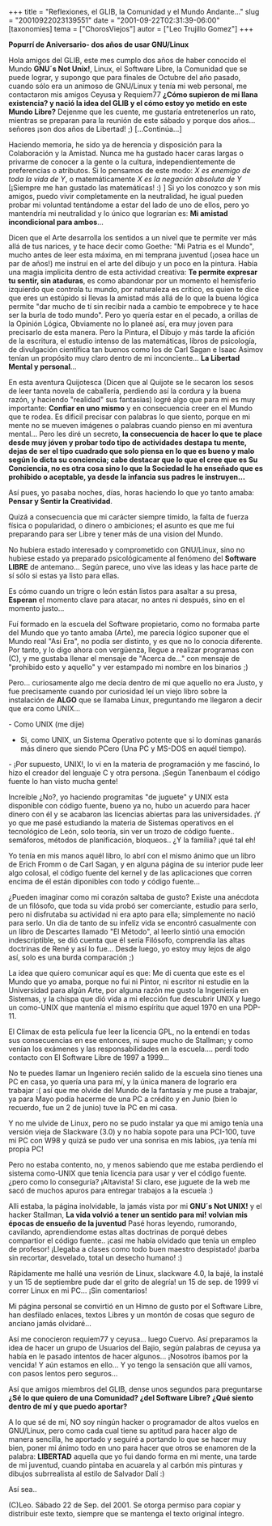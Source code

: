 +++
title = "Reflexiones, el GLIB, la Comunidad y el Mundo Andante..."
slug = "20010922023139551"
date = "2001-09-22T02:31:39-06:00"
[taxonomies]
tema = ["ChorosViejos"]
autor = ["Leo Trujillo Gomez"]
+++

**Popurrí de Aniversario- dos años de usar GNU/Linux**

Hola amigos del GLIB, este mes cumplo dos años de haber conocido el
Mundo **GNU´s Not Unix!**, Linux, el Software Libre, la Comunidad que se
puede lograr, y supongo que para finales de Octubre del año pasado,
cuando sólo era un animoso de GNU/Linux y tenía mi web personal, me
contactaron mis amigos Ceyusa y Requiem77 **¿Cómo supieron de mi llana
existencia? y nació la idea del GLIB y el cómo estoy yo metido en este
Mundo Libre?**
Dejenme que les cuente, me gustaría entretenerlos un rato, mientras se
preparan para la reunión de este sábado y porque dos años... señores
¡son dos años de Libertad! ;)
\[...Continúa...\]

<!-- more -->
Haciendo memoria, he sido ya de herencia y disposición para la
Colaboración y la Amistad. Nunca me ha gustado hacer caras largas o
privarme de conocer a la gente o la cultura, independientemente de
preferencias o atributos. Si lo pensamos de este modo: *X es enemigo de
toda la vida de Y*, o matemáticamente *X es la negación absoluta de Y*
\[¡Siempre me han gustado las matemáticas! :) \] Si yo los conozco y son
mis amigos, puedo vivir completamente en la neutralidad, he igual pueden
probar mi voluntad tentándome a estar del lado de uno de ellos, pero yo
mantendría mi neutralidad y lo único que lograrían es: **Mi amistad
incondicional para ambos**...

Dicen que el Arte desarrolla los sentidos a un nivel que te permite ver
más allá de tus narices, y te hace decir como Goethe: "Mi Patria es el
Mundo", mucho antes de leer esta máxima, en mi temprana juventud (¡osea
hace un par de años!) me instruí en el arte del dibujo y un poco en la
pintura. Había una magia implicita dentro de esta actividad creativa:
**Te permite expresar tu sentir, sin ataduras**, es como abandonar por
un momento el hemisferio izquierdo que controla tu mundo, por naturaleza
es crítico, es quien te dice que eres un estúpido si llevas la amistad
más allá de lo que la buena lógica permite "dar mucho de tí sin recibir
nada a cambio te empobrece y te hace ser la burla de todo mundo". Pero
yo quería estar en el pecado, a orillas de la Opinión Lógica, Obviamente
no lo planeé así, era muy joven para precisarlo de esta manera. Pero la
Pintura, el Dibujo y más tarde la afición de la escritura, el estudio
intenso de las matemáticas, libros de psicología, de divulgación
científica tan buenos como los de Carl Sagan e Isaac Asimov tenían un
propósito muy claro dentro de mi inconciente... **La Libertad Mental y
personal**...

En esta aventura Quijotesca (Dicen que al Quijote se le secaron los
sesos de leer tanta novela de caballería, perdiendo así la cordura y la
buena razón, y haciendo "realidad" sus fantasias) logré algo que para mi
es muy importante: **Confiar en uno mismo** y en consecuencia creer en
el Mundo que te rodea. Es dificil precisar con palabras lo que siento,
porque en mi mente no se mueven imágenes o palabras cuando pienso en mi
aventura mental... Pero les diré un secreto, **la consecuencia de hacer
lo que te place desde muy jóven y probar todo tipo de actividades
destapa tu mente, dejas de ser el tipo cuadrado que solo piensa en lo
que es bueno y malo según lo dicta su conciencia; cabe destacar que lo
que el cree que es Su Conciencia, no es otra cosa sino lo que la
Sociedad le ha enseñado que es prohibido o aceptable, ya desde la
infancia sus padres le instruyen...**

Así pues, yo pasaba noches, días, horas haciendo lo que yo tanto amaba:
**Pensar y Sentir la Creatividad**.

Quizá a consecuencia que mi carácter siempre timido, la falta de fuerza
física o popularidad, o dinero o ambiciones; el asunto es que me fui
preparando para ser Libre y tener más de una vision del Mundo.

No hubiera estado interesado y comprometido con GNU/Linux, sino no
hubiese estado ya preparado psicológicamente al fenómeno del **Software
LIBRE** de antemano... Según parece, uno vive las ideas y las hace parte
de sí sólo si estas ya listo para ellas.

Es cómo cuando un trigre o león están listos para asaltar a su presa,
**Esperan** el momento clave para atacar, no antes ni después, sino en
el momento justo...

Fuí formado en la escuela del Software propietario, como no formaba
parte del Mundo que yo tanto amaba (Arte), me parecia lógico suponer que
el Mundo real "Asi Era", no podía ser distinto, y es que no lo conocia
diferente. Por tanto, y lo digo ahora con vergüenza, llegue a realizar
programas con (C), y me gustaba llenar el mensaje de "Acerca de..." con
mensaje de "prohibido esto y aquello" y ver estampado mi nombre en los
binarios ;)

Pero... curiosamente algo me decía dentro de mi que aquello no era
Justo, y fue precisamente cuando por curiosidad leí un viejo libro sobre
la instalación de **ALGO** que se llamaba Linux, preguntando me llegaron
a decir que era como UNIX...

\- Como UNIX (me dije)
- Si, como UNIX, un Sistema Operativo potente que si lo dominas ganarás
más dinero que siendo PCero (Una PC y MS-DOS en aquél tiempo).

\- ¡Por supuesto, UNIX!, lo vi en la materia de programación y me
fascinó, lo hizo el creador del lenguaje C y otra persona. ¡Según
Tanenbaum el código fuente lo han visto mucha gente!

Increible ¿No?, yo haciendo programitas "de juguete" y UNIX esta
disponible con código fuente, bueno ya no, hubo un acuerdo para hacer
dinero con él y se acabaron las licencias abiertas para las
universidades. ¡Y yo que me pasé estudiando la materia de Sistemas
operativos en el tecnológico de León, solo teoría, sin ver un trozo de
código fuente.. semáforos, métodos de planificación, bloqueos.. ¿Y la
familia? ¡qué tal eh!

Yo tenía en mis manos aquél libro, lo abrí con el mismo ánimo que un
libro de Erich Fromm o de Carl Sagan, y en alguna página de su interior
pude leer algo colosal, el código fuente del kernel y de las
aplicaciones que corren encima de él están diponibles con todo y código
fuente...

¿Pueden imaginar como mi corazón saltaba de gusto? Existe una anécdota
de un filósofo, que toda su vida probó ser comerciante, estudio para
serlo, pero ni disfrutaba su actividad ni era apto para ella;
simplemente no nació para serlo. Un dia de tanto de su infelíz vida se
encontró casualmente con un libro de Descartes llamado "El Método", al
leerlo sintió una emoción indescriptible, se dió cuenta que él sería
Filósofo, comprendia las altas doctrinas de René y así lo fue... Desde
luego, yo estoy muy lejos de algo así, solo es una burda comparación ;)

La idea que quiero comunicar aquí es que: Me di cuenta que este es el
Mundo que yo amaba, porque no fui ni Pintor, ni escritor ni estudie en
la Universidad para algún Arte, por alguna razón me gusto la Ingeniería
en Sistemas, y la chispa que dió vida a mi elección fue descubrir UNIX y
luego un como-UNIX que mantenía el mismo espíritu que aquel 1970 en una
PDP-11.

El Climax de esta película fue leer la licencia GPL, no la entendí en
todas sus consecuencias en ese entonces, ni supe mucho de Stallman; y
como venían los exámenes y las responsabilidades en la escuela.... perdí
todo contacto con El Software Libre de 1997 a 1999...

No te puedes llamar un Ingeniero recién salido de la escuela sino tienes
una PC en casa, yo quería una para mí, y la única manera de lograrlo era
trabajar :( así que me olvide del Mundo de la fantasía y me puse a
trabajar, ya para Mayo podía hacerme de una PC a crédito y en Junio
(bien lo recuerdo, fue un 2 de junio) tuve la PC en mi casa.

Y no me ulvide de Linux, pero no se pudo instalar ya que mi amigo tenía
una versión vieja de Slackware (3.0) y no había sopote para una PCI-100,
tuve mi PC con W98 y quizá se pudo ver una sonrisa en mis labios, ¡ya
tenía mi propia PC!

Pero no estaba contento, no, y menos sabiendo que me estaba perdiendo el
sistema como-UNIX que tenia licencia para usar y ver el código fuente.
¿pero como lo conseguría? ¡Altavista! Si claro, ese juguete de la web me
sacó de muchos apuros para entregar trabajos a la escuela :)

Alli estaba, la página inolvidable, la jamás vista por mi **GNU´s Not
UNIX!** y el hacker Stallman, **La vida volvió a tener un sentido para
mi! volvian mis épocas de ensueño de la juventud** Pasé horas leyendo,
rumorando, cavilando, aprendiendome estas altas doctrinas de porqué
debes compartior el código fuente.. ¡casi me había olvidado que tenía un
empleo de profesor! ¡Llegaba a clases como todo buen maestro despistado!
¡barba sin recortar, desvelado, total un desecho humano! :)

Rápidamente me hallé una vesrión de Linux, slackware 4.0, la bajé, la
instalé y un 15 de septiembre pude dar el grito de alegría! un 15 de
sep. de 1999 ví correr Linux en mi PC... ¡Sin comentarios!

Mi página personal se convirtió en un Himno de gusto por el Software
Libre, han desfilado enlaces, textos Libres y un montón de cosas que
seguro de anciano jamás olvidaré...

Así me conocieron requiem77 y ceyusa... luego Cuervo. Así preparamos la
idea de hacer un grupo de Usuarios del Bajio, según palabras de ceyusa
ya había en le pasado intentos de hacer algunos... ¡Nosotros ibamos por
la vencida! Y aún estamos en ello... Y yo tengo la sensación que allí
vamos, con pasos lentos pero seguros...

Así que amigos miembros del GLIB, dense unos segundos para preguntarse
**¿Sé lo que quiero de una Comunidad? ¿del Software Libre? ¿Qué siento
dentro de mí y que puedo aportar?**

A lo que sé de mí, NO soy ningún hacker o programador de altos vuelos en
GNU/Linux, pero como cada cual tiene su aptitud para hacer algo de
manera sencilla, he aportado y seguiré a portando lo que se hacer muy
bien, poner mi ánimo todo en uno para hacer que otros se enamoren de la
palabra: **LIBERTAD** aquella que yo fui dando forma en mi mente, una
tarde de mi juventud, cuando pintaba en acuarela y al carbón mis
pinturas y dibujos subrrealista al estilo de Salvador Dalí :)

Así sea..

(C)Leo. Sábado 22 de Sep. del 2001. Se otorga permiso para copiar y
distribuir este texto, siempre que se mantenga el texto original
íntegro.
